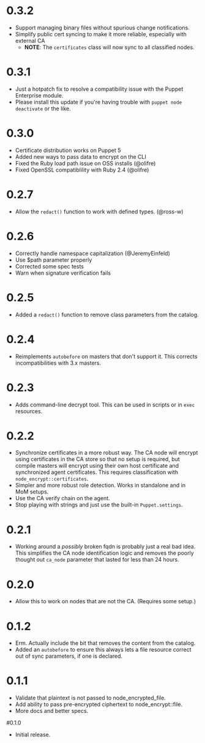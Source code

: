 # 0.3.2

* Support managing binary files without spurious change notifications.
* Simplify public cert syncing to make it more reliable, especially with external CA
    * **NOTE**: The `certificates` class will now sync to all classified nodes.

# 0.3.1

* Just a hotpatch fix to resolve a compatibility issue with the Puppet Enterprise module.
* Please install this update if you're having trouble with `puppet node deactivate` or the like.

# 0.3.0

* Certificate distribution works on Puppet 5
* Added new ways to pass data to encrypt on the CLI
* Fixed the Ruby load path issue on OSS installs (@olifre)
* Fixed OpenSSL compatiblility with Ruby 2.4 (@olifre)

# 0.2.7

* Allow the `redact()` function to work with defined types. (@ross-w)

# 0.2.6

* Correctly handle namespace capitalization (@JeremyEinfeld)
* Use $path parameter properly
* Corrected some spec tests
* Warn when signature verification fails

# 0.2.5

* Added a `redact()` function to remove class parameters from the catalog.

# 0.2.4

* Reimplements `autobefore` on masters that don't support it. This corrects
  incompatibilities with 3.x masters.

# 0.2.3

* Adds command-line decrypt tool. This can be used in scripts or in `exec`
  resources.

# 0.2.2

* Synchronize certificates in a more robust way. The CA node will encrypt
  using certificates in the CA store so that no setup is required, but compile
  masters will encrypt using their own host certificate and synchronized agent
  certificates. This requires classification with `node_encrypt::certificates`.
* Simpler and more robust role detection. Works in standalone and in MoM setups.
* Use the CA verify chain on the agent.
* Stop playing with strings and just use the built-in `Puppet.settings`.

# 0.2.1

* Working around a *possibly* broken fqdn is probably just a real bad idea.
  This simplifies the CA node identification logic and removes the poorly
  thought out `ca_node` parameter that lasted for less than 24 hours.

# 0.2.0

* Allow this to work on nodes that are not the CA. (Requires some setup.)

# 0.1.2

* Erm. Actually include the bit that removes the content from the catalog.
* Added an `autobefore` to ensure this always lets a file resource correct
  out of sync parameters, if one is declared.

# 0.1.1

* Validate that plaintext is not passed to node_encrypted_file.
* Add ability to pass pre-encrypted ciphertext to node_encrypt::file.
* More docs and better specs.

#0.1.0

* Initial release.
